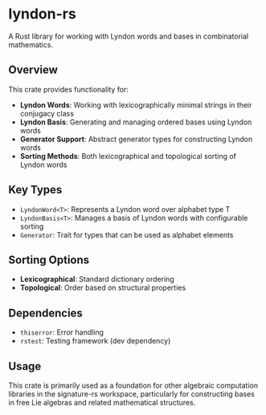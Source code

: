 # lyndon-rs

A Rust library for working with Lyndon words and bases in combinatorial mathematics.

## Overview

This crate provides functionality for:

- **Lyndon Words**: Working with lexicographically minimal strings in their conjugacy class
- **Lyndon Basis**: Generating and managing ordered bases using Lyndon words
- **Generator Support**: Abstract generator types for constructing Lyndon words
- **Sorting Methods**: Both lexicographical and topological sorting of Lyndon words

## Key Types

- `LyndonWord<T>`: Represents a Lyndon word over alphabet type T
- `LyndonBasis<T>`: Manages a basis of Lyndon words with configurable sorting
- `Generator`: Trait for types that can be used as alphabet elements

## Sorting Options

- **Lexicographical**: Standard dictionary ordering
- **Topological**: Order based on structural properties

## Dependencies

- `thiserror`: Error handling
- `rstest`: Testing framework (dev dependency)

## Usage

This crate is primarily used as a foundation for other algebraic computation libraries in the signature-rs workspace, particularly for constructing bases in free Lie algebras and related mathematical structures.